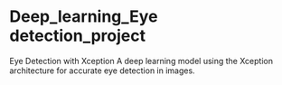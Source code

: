 # Deep_learning_Eye detection_project

Eye Detection with Xception
A deep learning model using the Xception architecture for accurate eye detection in images.

